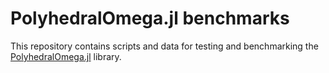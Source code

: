 # PolyhedralOmega.jl benchmarks

This repository contains scripts and data for testing and benchmarking the [PolyhedralOmega.jl](https://github.com/alcyon-lab/PolyhedralOmega.jl) library.

